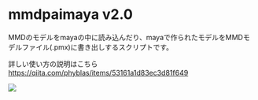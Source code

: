 # mmdpaimaya v2.0

MMDのモデルをmayaの中に読み込んだり、mayaで作られたモデルをMMDモデルファイル(.pmx)に書き出しするスクリプトです。

詳しい使い方の説明はこちら https://qiita.com/phyblas/items/53161a1d83ec3d81f649

![](https://phyblas.hinaboshi.com/rup/yami/2018/a04.jpg)
